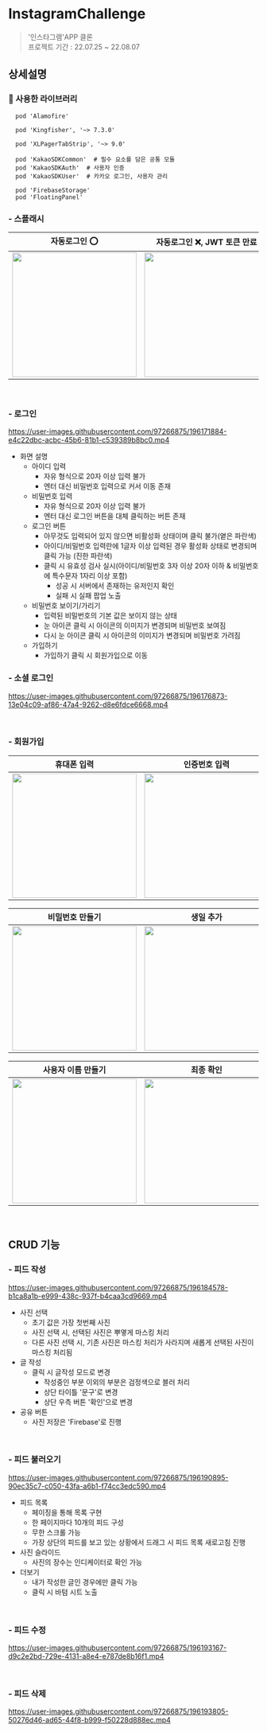 # InstagramChallenge
> '인스타그램'APP 클론  
> 프로젝트 기간 : 22.07.25 ~ 22.08.07   
## 상세설명

<h3> 📌 사용한 라이브러리 </h3>

```
  pod 'Alamofire'
  
  pod 'Kingfisher', '~> 7.3.0'
  
  pod 'XLPagerTabStrip', '~> 9.0'
  
  pod 'KakaoSDKCommon'  # 필수 요소를 담은 공통 모듈
  pod 'KakaoSDKAuth'  # 사용자 인증
  pod 'KakaoSDKUser'  # 카카오 로그인, 사용자 관리
  
  pod 'FirebaseStorage'
  pod 'FloatingPanel'
```

### - 스플래시
| 자동로그인 ⭕️ | 자동로그인 ❌, JWT 토큰 만료 |
| ---- | --- |
| <img width="250" src="https://user-images.githubusercontent.com/97266875/196167077-69bccad8-b1d9-41dc-a419-2079fbd9f646.gif"> | <img width="250" src="https://user-images.githubusercontent.com/97266875/196169144-e129f691-638a-4bc5-ba65-ef2210ead12c.gif">

<br>

### - 로그인
https://user-images.githubusercontent.com/97266875/196171884-e4c22dbc-acbc-45b6-81b1-c539389b8bc0.mp4
- 화면 설명
  - 아이디 입력
    - 자유 형식으로 20자 이상 입력 불가
    - 엔터 대신 비밀번호 입력으로 커서 이동 존재
  - 비밀번호 입력
    - 자유 형식으로 20자 이상 입력 불가
    - 엔터 대신 로그인 버튼을 대체 클릭하는 버튼 존재
  - 로그인 버튼
    - 아무것도 입력되어 있지 않으면 비활성화 상태이며 클릭 불가(옅은 파란색)
    - 아이디/비밀번호 입력란에 1글자 이상 입력된 경우 활성화 상태로 변경되며 클릭 가능 (진한 파란색)
    - 클릭 시 유효성 검사 실시(아이디/비밀번호 3자 이상 20자 이하 & 비밀번호에 특수문자 1자리 이상 포함)
      - 성공 시 서버에서 존재하는 유저인지 확인
      - 실패 시 실패 팝업 노출
  - 비밀번호 보이기/가리기
    - 입력된 비밀번호의 기본 값은 보이지 않는 상태
    - 눈 아이콘 클릭 시 아이콘의 이미지가 변경되며 비밀번호 보여짐
    - 다시 눈 아이콘 클릭 시 아이콘의 이미지가 변경되며 비밀번호 가려짐
  - 가입하기
    - 가입하기 클릭 시 회원가입으로 이동
### - 소셜 로그인
https://user-images.githubusercontent.com/97266875/196176873-13e04c09-af86-47a4-9262-d8e6fdce6668.mp4

<br>

### - 회원가입
| 휴대폰 입력 | 인증번호 입력 | 이름 추가 |
| ---- | --- | --- |
| <img width="250" src="https://user-images.githubusercontent.com/97266875/196178067-b54eec28-b9dc-4092-b008-33c92fdea959.gif"> | <img width="250" src="https://user-images.githubusercontent.com/97266875/196178597-e6897426-091c-4a65-9f25-bb3710fbff22.gif"> | <img width="250" src="https://user-images.githubusercontent.com/97266875/196179436-268946a2-b1a7-4084-97a0-ddc1cb259be0.gif"> |

| 비밀번호 만들기 | 생일 추가 | 약관 동의 |
| ---- | --- | --- |
| <img width="250" src="https://user-images.githubusercontent.com/97266875/196181421-d274a26f-fcd4-435a-9eb4-b7939ebad49a.gif"> | <img width="250" src="https://user-images.githubusercontent.com/97266875/196181447-245d7402-d003-40c2-b46a-9503ac5b3f80.gif"> | <img width="250" src="https://user-images.githubusercontent.com/97266875/196181455-3b0b9657-78e6-41b8-9bd4-4a6e927a5523.gif"> |

| 사용자 이름 만들기 | 최종 확인 |
| ---- | --- |
| <img width="250" src="https://user-images.githubusercontent.com/97266875/196182802-d38678fe-c2ac-4e33-922a-0a580e84a801.gif"> | <img width="250" src="https://user-images.githubusercontent.com/97266875/196182809-4d0f6df0-8853-4488-8579-8725ff6ab1f3.gif"> |

<br>

## CRUD 기능
### - 피드 작성
https://user-images.githubusercontent.com/97266875/196184578-b1ca8a1b-e999-438c-937f-b4caa3cd9669.mp4
- 사진 선택
  - 초기 값은 가장 첫번째 사진
  - 사진 선택 시, 선택된 사진은 뿌옇게 마스킹 처리
  - 다른 사진 선택 시, 기존 사진은 마스킹 처리가 사라지며 새롭게 선택된 사진이 마스킹 처리됨
- 글 작성
  - 클릭 시 글작성 모드로 변경
    - 작성중인 부분 이외의 부분은 검정색으로 블러 처리
    - 상단 타이틀 '문구'로 변경
    - 상단 우측 버튼 '확인'으로 변경
- 공유 버튼
  - 사진 저장은 'Firebase'로 진행
  
<br>

### - 피드 불러오기
https://user-images.githubusercontent.com/97266875/196190895-90ec35c7-c050-43fa-a6b1-f74cc3edc590.mp4
- 피드 목록
  - 페이징을 통해 목록 구현
  - 한 페이지마다 10개의 피드 구성
  - 무한 스크롤 가능
  - 가장 상단의 피드를 보고 있는 상황에서 드래그 시 피드 목록 새로고침 진행
- 사진 슬라이드
  - 사진의 장수는 인디케이터로 확인 가능
- 더보기
  - 내가 작성한 글인 경우에만 클릭 가능
  - 클릭 시 바텀 시트 노출
  
<br>

### - 피드 수정
https://user-images.githubusercontent.com/97266875/196193167-d9c2e2bd-729e-4131-a8e4-e787de8b16f1.mp4

<br>

### - 피드 삭제
https://user-images.githubusercontent.com/97266875/196193805-50276d46-ad65-44f8-b999-f50228d888ec.mp4
